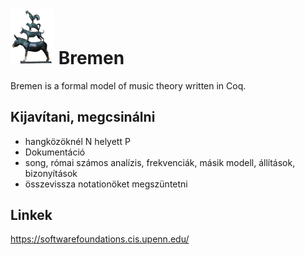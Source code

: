 # <img src="bremen.png" alt="the town musicians of bremen" width="70"/> Bremen
Bremen is a formal model of music theory written in Coq.  

## Kijavítani, megcsinálni
- hangközöknél N helyett P
- Dokumentáció
- song, római számos analízis, frekvenciák, másik modell, állítások, bizonyítások
- összevissza notationöket megszüntetni

## Linkek
https://softwarefoundations.cis.upenn.edu/
